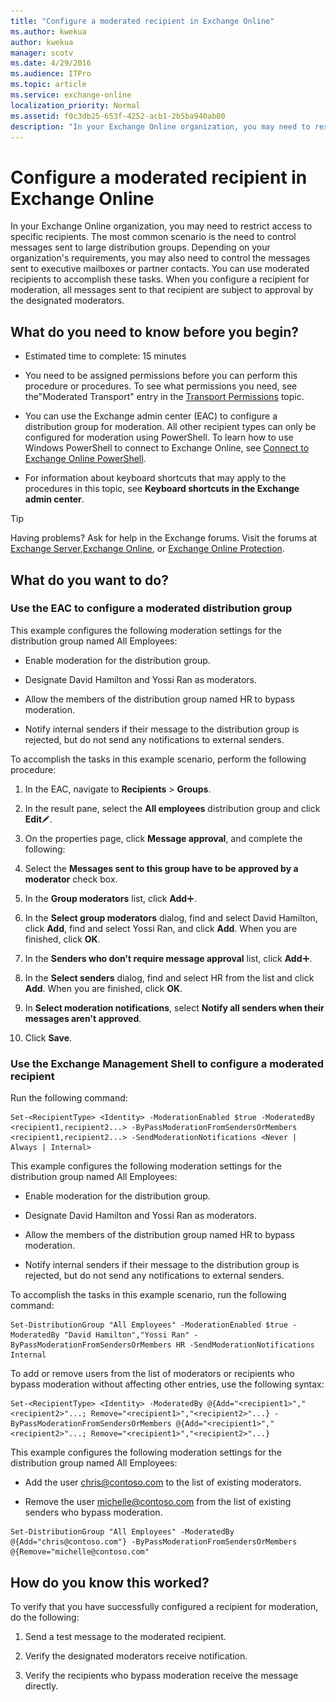 ```yaml
---
title: "Configure a moderated recipient in Exchange Online"
ms.author: kwekua
author: kwekua
manager: scotv
ms.date: 4/29/2016
ms.audience: ITPro
ms.topic: article
ms.service: exchange-online
localization_priority: Normal
ms.assetid: f0c3db25-653f-4252-acb1-2b5ba940ab80
description: "In your Exchange Online organization, you may need to restrict access to specific recipients. The most common scenario is the need to control messages sent to large distribution groups. Depending on your organization's requirements, you may also need to control the messages sent to executive mailboxes or partner contacts. You can use moderated recipients to accomplish these tasks. When you configure a recipient for moderation, all messages sent to that recipient are subject to approval by the designated moderators."
---
```


# Configure a moderated recipient in Exchange Online

In your Exchange Online organization, you may need to restrict access to specific recipients. The most common scenario is the need to control messages sent to large distribution groups. Depending on your organization's requirements, you may also need to control the messages sent to executive mailboxes or partner contacts. You can use moderated recipients to accomplish these tasks. When you configure a recipient for moderation, all messages sent to that recipient are subject to approval by the designated moderators.
  
## What do you need to know before you begin?

- Estimated time to complete: 15 minutes
    
- You need to be assigned permissions before you can perform this procedure or procedures. To see what permissions you need, see the"Moderated Transport" entry in the [Transport Permissions](http://technet.microsoft.com/library/f49f4fb5-af75-43cb-900f-c5f7b8cfa143.aspx) topic. 
    
- You can use the Exchange admin center (EAC) to configure a distribution group for moderation. All other recipient types can only be configured for moderation using PowerShell. To learn how to use Windows PowerShell to connect to Exchange Online, see [Connect to Exchange Online PowerShell](https://go.microsoft.com/fwlink/p/?linkid=396554).
    
- For information about keyboard shortcuts that may apply to the procedures in this topic, see **Keyboard shortcuts in the Exchange admin center**.
    
> [!TIP]
> Having problems? Ask for help in the Exchange forums. Visit the forums at [Exchange Server](https://go.microsoft.com/fwlink/p/?linkId=60612),[Exchange Online](https://go.microsoft.com/fwlink/p/?linkId=267542), or [Exchange Online Protection](https://go.microsoft.com/fwlink/p/?linkId=285351). 
  
## What do you want to do?

### Use the EAC to configure a moderated distribution group
<a name="EMCtoConfigureModeration"> </a>

This example configures the following moderation settings for the distribution group named All Employees:
  
- Enable moderation for the distribution group.
    
- Designate David Hamilton and Yossi Ran as moderators.
    
- Allow the members of the distribution group named HR to bypass moderation.
    
- Notify internal senders if their message to the distribution group is rejected, but do not send any notifications to external senders. 
    
To accomplish the tasks in this example scenario, perform the following procedure:
  
1. In the EAC, navigate to **Recipients** \> **Groups**.
    
2. In the result pane, select the **All employees** distribution group and click **Edit**![Edit icon](../media/ITPro_EAC_EditIcon.gif).
    
3. On the properties page, click **Message approval**, and complete the following:
    
1. Select the **Messages sent to this group have to be approved by a moderator** check box. 
    
2. In the **Group moderators** list, click **Add**![Add Icon](../media/ITPro_EAC_AddIcon.gif).
    
3. In the **Select group moderators** dialog, find and select David Hamilton, click **Add**, find and select Yossi Ran, and click **Add**. When you are finished, click **OK**.
    
4. In the **Senders who don't require message approval** list, click **Add**![Add Icon](../media/ITPro_EAC_AddIcon.gif).
    
5. In the **Select senders** dialog, find and select HR from the list and click **Add**. When you are finished, click **OK**.
    
6. In **Select moderation notifications**, select **Notify all senders when their messages aren't approved**.
    
4. Click **Save**.
    
### Use the Exchange Management Shell to configure a moderated recipient
<a name="EMCtoConfigureModeration"> </a>

Run the following command:
  
```
Set-<RecipientType> <Identity> -ModerationEnabled $true -ModeratedBy <recipient1,recipient2...> -ByPassModerationFromSendersOrMembers <recipient1,recipient2...> -SendModerationNotifications <Never | Always | Internal>
```

This example configures the following moderation settings for the distribution group named All Employees: 
  
- Enable moderation for the distribution group.
    
- Designate David Hamilton and Yossi Ran as moderators.
    
- Allow the members of the distribution group named HR to bypass moderation.
    
- Notify internal senders if their message to the distribution group is rejected, but do not send any notifications to external senders.
    
To accomplish the tasks in this example scenario, run the following command:
  
```
Set-DistributionGroup "All Employees" -ModerationEnabled $true -ModeratedBy "David Hamilton","Yossi Ran" -ByPassModerationFromSendersOrMembers HR -SendModerationNotifications Internal
```

To add or remove users from the list of moderators or recipients who bypass moderation without affecting other entries, use the following syntax:
  
```
Set-<RecipientType> <Identity> -ModeratedBy @{Add="<recipient1>","<recipient2>"...; Remove="<recipient1>","<recipient2>"...} -ByPassModerationFromSendersOrMembers @{Add="<recipient1>","<recipient2>"...; Remove="<recipient1>","<recipient2>"...}
```

This example configures the following moderation settings for the distribution group named All Employees:
  
- Add the user chris@contoso.com to the list of existing moderators.
    
- Remove the user michelle@contoso.com from the list of existing senders who bypass moderation.
    
```
Set-DistributionGroup "All Employees" -ModeratedBy @{Add="chris@contoso.com"} -ByPassModerationFromSendersOrMembers @{Remove="michelle@contoso.com"
```

## How do you know this worked?

To verify that you have successfully configured a recipient for moderation, do the following:
  
1. Send a test message to the moderated recipient.
    
2. Verify the designated moderators receive notification.
    
3. Verify the recipients who bypass moderation receive the message directly.
    

